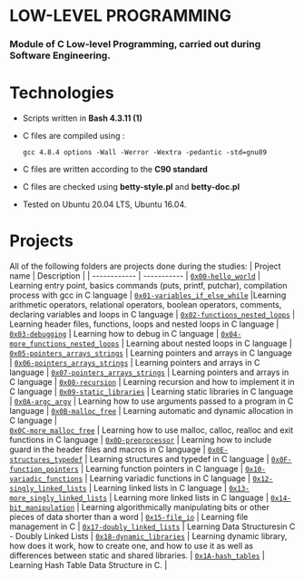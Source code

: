 # LOW-LEVEL PROGRAMMING
### Module of C Low-level Programming, carried out during Software Engineering.


# Technologies
* Scripts written in **Bash 4.3.11 (1)**
* C files are compiled using :

      gcc 4.8.4 options -Wall -Werror -Wextra -pedantic -std=gnu89
* C files are written according to the **C90 standard**
* C files are checked using **betty-style.pl** and **betty-doc.pl**
* Tested on Ubuntu 20.04 LTS, Ubuntu 16.04.

# Projects
All of the following folders are projects done during the studies:
| Project name | Description |
| ------------ | ----------- |
[`0x00-hello_world`](https://github.com/sedoobitto/software_engineering_tut/tree/master/low_level_programming/0x00-hello_world) | Learning entry point, basics commands (puts, printf, putchar), compilation process with gcc in C language |
[`0x01-variables_if_else_while`](https://github.com/sedoobitto/software_engineering_tut/tree/master/low_level_programming/0x01-variables_if_else_while) |Learning arithmetic operators, relational operators, boolean operators, comments, declaring variables and loops in C language  |
[`0x02-functions_nested_loops`](https://github.com/sedoobitto/software_engineering_tut/tree/master/low_level_programming/0x00-hello_world/0x02-functions_nested_loops) | Learning header files, functions, loops and nested loops in C language |
[`0x03-debugging`](https://github.com/sedoobitto/software_engineering_tut/TUTZ/low_level_programming/tree/master/0x03-debugging) | Learning how to debug in C language |
[`0x04-more_functions_nested_loops`](https://github.com/sedoobitto/software_engineering_tut/TUTZ/low_level_programming/tree/master/0x04-more_functions_nested_loops) | Learning about nested loops in C language | 
[`0x05-pointers_arrays_strings`](https://github.com/sedoobitto/software_engineering_tut/TUTZ/low_level_programming/tree/master/0x05-pointers_arrays_strings) | Learning pointers and arrays in C language |
[`0x06-pointers_arrays_strings`](https://github.com/sedoobitto/software_engineering_tut/TUTZ/low_level_programming/tree/master/0x06-pointers_arrays_strings) | Learning pointers and arrays in C language |
[`0x07-pointers_arrays_strings`](https://github.com/sedoobitto/software_engineering_tut/TUTZ/low_level_programming/tree/master/0x07-pointers_arrays_strings) | Learning pointers and arrays in C language | 
[`0x08-recursion`](https://github.com/sedoobitto/software_engineering_tut/TUTZ/low_level_programming/tree/master/0x08-recursion) | Learning recursion and how to implement it in C language |
[`0x09-static_libraries`](https://github.com/sedoobitto/software_engineering_tut/TUTZ/low_level_programming/tree/master/0x09-static_libraries) | Learning static libraries in C language |
[`0x0A-argc_argv`](https://github.com/sedoobitto/software_engineering_tut/TUTZ/low_level_programming/tree/master/0x0A-argc_argv) | Learning how to use arguments passed to a program in C language |
 [`0x0B-malloc_free`](https://github.com/sedoobitto/software_engineering_tut/TUTZ/low_level_programming/tree/master/0x0B-malloc_free) | Learning automatic and dynamic allocation in C language |  
 [`0x0C-more_malloc_free`](https://github.com/isedoobitto/software_engineering_tut/TUTZ/low_level_programming/tree/master/0x0C-more_malloc_free) | Learning how to use malloc, calloc, realloc and exit functions in C language |
[`0x0D-preprocessor`](https://github.com/sedoobitto/software_engineering_tut/TUTZ/low_level_programming/tree/master/0x0D-preprocessor) | Learning how to include guard in the header files and macros in C language |
[`0x0E-structures_typedef`](https://github.com/sedoobitto/software_engineering_tut/TUTZ/low_level_programming/tree/master/0x0E-structures_typedef) | Learning structures and typedef in C language |
[`0x0F-function_pointers`](https://github.com/sedoobitto/software_engineering_tut/TUTZ/low_level_programming/tree/master/0x0F-function_pointers) | Learning function pointers in C language |
[`0x10-variadic_functions`](https://github.com/sedoobitto/software_engineering_tut/TUTZ/low_level_programming/tree/master/0x10-variadic_functions)  | Learning variadic functions in C language |
[`0x12-singly_linked_lists`](https://github.com/sedoobitto/software_engineering_tut/TUTZ/low_level_programming/tree/master/0x12-singly_linked_lists) | Learning linked lists in C language |
[`0x13-more_singly_linked_lists`](https://github.com/sedoobitto/software_engineering_tut/TUTZ/low_level_programming/tree/master/0x13-more_singly_linked_lists) | Learning more linked lists in C language |
[`0x14-bit_manipulation`](https://github.com/sedoobitto/software_engineering_tut/TUTZ/low_level_programming/tree/master/0x14-bit_manipulation) | Learning algorithmically manipulating bits or other pieces of data shorter than a word |
[`0x15-file_io`](https://github.com/sedoobitto/software_engineering_tut/TUTZ/low_level_programming/tree/master/0x15-file_io) | Learning file management in C |
[`0x17-doubly_linked_lists`](https://github.com/sedoobitto/software_engineering_tut/TUTZ/low_level_programming/tree/master/0x17-doubly_linked_lists) | Learning Data Structuresin C - Doubly Linked Lists |
[`0x18-dynamic_libraries`](https://github.com/sedoobitto/software_engineering_tut/TUTZ/low_level_programming/tree/master/0x18-dynamic_libraries) | Learning dynamic library, how does it work, how to create one, and how to use it as well as differences between static and shared libraries. |
[`0x1A-hash_tables`](https://github.com/iankisali/alx-low_level_programming/tree/master/0x1A-hash_tables) | Learning Hash Table Data Structure in C. |
